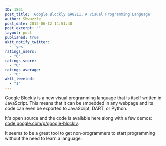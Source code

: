 ```yaml
---
ID: 1861
post_title: 'Google Blockly &#8211; A Visual Programming Language'
author: Shwuzzle
post_date: 2012-06-12 14:51:48
post_excerpt: ""
layout: post
published: true
aktt_notify_twitter:
  - 'yes'
ratings_users:
  - "0"
ratings_score:
  - "0"
ratings_average:
  - "0"
aktt_tweeted:
  - "1"
---
```

Google Blockly is a new visual programming language that is itself written in JavaScript. This means that it can be embedded in any webpage and its code can even be exported to JavaScript, DART, or Python.

It's open source and the code is available here along with a few demos: <a href="http://code.google.com/p/google-blockly/">code.google.com/p/google-blockly</a>.

It seems to be a great tool to get non-programmers to start programming without the need to learn a language.
